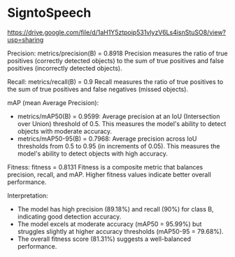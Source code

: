# SigntoSpeech
https://drive.google.com/file/d/1aH1Y5ztpoip531vlyzV6Ls4isnStuSO8/view?usp=sharing


Precision: metrics/precision(B) = 0.8918
Precision measures the ratio of true positives (correctly detected objects) to the sum of true positives and false positives (incorrectly detected objects).

Recall: metrics/recall(B) = 0.9
Recall measures the ratio of true positives to the sum of true positives and false negatives (missed objects).


mAP (mean Average Precision):


- metrics/mAP50(B) = 0.9599: Average precision at an IoU (Intersection over Union) threshold of 0.5. This measures the model's ability to detect objects with moderate accuracy.
- metrics/mAP50-95(B) = 0.7968: Average precision across IoU thresholds from 0.5 to 0.95 (in increments of 0.05). This measures the model's ability to detect objects with high accuracy.


Fitness: fitness = 0.8131
Fitness is a composite metric that balances precision, recall, and mAP. Higher fitness values indicate better overall performance.


Interpretation:


- The model has high precision (89.18%) and recall (90%) for class B, indicating good detection accuracy.
- The model excels at moderate accuracy (mAP50 = 95.99%) but struggles slightly at higher accuracy thresholds (mAP50-95 = 79.68%).
- The overall fitness score (81.31%) suggests a well-balanced performance.






